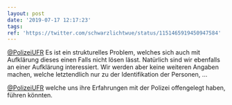 ```yaml
---
layout: post
date: '2019-07-17 12:17:23'
tags: 
ref: 'https://twitter.com/schwarzlichtwue/status/1151465919450947584'
---
```

[@PolizeiUFR](https://twitter.com/PolizeiUFR) Es ist ein strukturelles Problem, welches sich auch mit Aufklärung dieses einen Falls nicht lösen lässt. Natürlich sind wir ebenfalls an einer Aufklärung interessiert. Wir werden aber keine weiteren Angaben machen, welche letztendlich nur zu der Identifikation der Personen, …

[@PolizeiUFR](https://twitter.com/PolizeiUFR) welche uns ihre Erfahrungen mit der Polizei offengelegt haben, führen könnten.